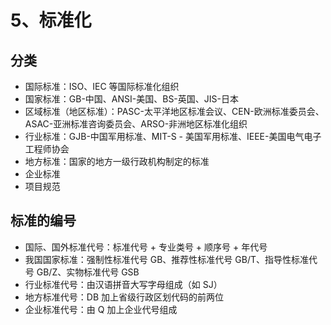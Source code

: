 # 5、标准化

## 分类

- 国际标准：ISO、IEC 等国际标准化组织
- 国家标准：GB-中国、ANSI-美国、BS-英国、JIS-日本
- 区域标准（地区标准）：PASC-太平洋地区标准会议、CEN-欧洲标准委员会、ASAC-亚洲标准咨询委员会、ARSO-非洲地区标准化组织
- 行业标准：GJB-中国军用标准、MIT-S - 美国军用标准、IEEE-美国电气电子工程师协会
- 地方标准：国家的地方一级行政机构制定的标准
- 企业标准
- 项目规范

## 标准的编号

- 国际、国外标准代号：标准代号 + 专业类号 + 顺序号 + 年代号
- 我国国家标准：强制性标准代号 GB、推荐性标准代号 GB/T、指导性标准代号 GB/Z、实物标准代号 GSB
- 行业标准代号：由汉语拼音大写字母组成（如 SJ）
- 地方标准代号：DB 加上省级行政区划代码的前两位
- 企业标准代号：由 Q 加上企业代号组成

